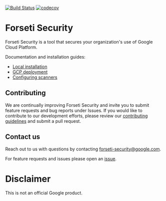 [![Build Status](https://travis-ci.org/GoogleCloudPlatform/forseti-security.svg?branch=master)](https://travis-ci.org/GoogleCloudPlatform/forseti-security) [![codecov](https://codecov.io/gh/GoogleCloudPlatform/forseti-security/branch/master/graph/badge.svg)](https://codecov.io/gh/GoogleCloudPlatform/forseti-security)

# Forseti Security
Forseti Security is a tool that secures your organization's use of Google Cloud
Platform.

Documentation and installation guides:
* [Local installation](https://googlecloudplatform.github.io/forseti-security/install/local/)
* [GCP deployment](https://googlecloudplatform.github.io/forseti-security/install/gcp/)
* [Configuring scanners](https://googlecloudplatform.github.io/forseti-security/modules/core/scanner/)


## Contributing
We are continually improving Forseti Security and invite you to submit feature
requests and bug reports under Issues. If you would like to contribute to our
development efforts, please review our
[contributing guidelines](/CONTRIBUTING.md) and submit a pull request.

## Contact us
Reach out to us with questions by contacting
[forseti-security@google.com](mailto:forseti-security@google.com).

For feature requests and issues please open an
[issue](https://github.com/GoogleCloudPlatform/forseti-security/issues).

# Disclaimer
This is not an official Google product.
